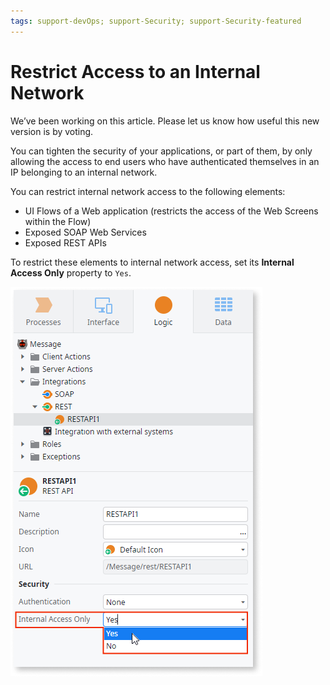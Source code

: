 ```yaml
---
tags: support-devOps; support-Security; support-Security-featured
---
```


# Restrict Access to an Internal Network

<div class="info" markdown="1">
We’ve been working on this article. Please let us know how useful this new version is by voting.
</div>

You can tighten the security of your applications, or part of them, by only allowing the access to end users who have authenticated themselves in an IP belonging to an internal network.

You can restrict internal network access to the following elements:

* UI Flows of a Web application (restricts the access of the Web Screens within the Flow)
* Exposed SOAP Web Services
* Exposed REST APIs

To restrict these elements to internal network access, set its **Internal Access Only** property to `Yes`.

![restrict internal network](images/internal-network-set-ss.png)
